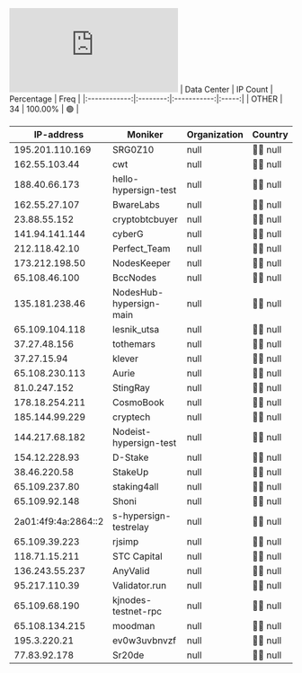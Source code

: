 ![Diagramm](https://github.com/obajay/StateSync-snapshots/blob/main/Projects/Hypersign/1/README.md)
| Data Center | IP Count | Percentage | Freq |
|:------------:|:--------:|:-----------:|:-----:|
| OTHER | 34 | 100.00% | 🟢 |

<!-- START_TABLE -->
| IP-address | Moniker | Organization | Country | City |
|-------------|---------|---------------|---------|------|
| 195.201.110.169 | SRG0Z10 | null | 🏴‍☠️ null | null |
| 162.55.103.44 | cwt | null | 🏴‍☠️ null | null |
| 188.40.66.173 | hello-hypersign-test | null | 🏴‍☠️ null | null |
| 162.55.27.107 | BwareLabs | null | 🏴‍☠️ null | null |
| 23.88.55.152 | cryptobtcbuyer | null | 🏴‍☠️ null | null |
| 141.94.141.144 | cyberG | null | 🏴‍☠️ null | null |
| 212.118.42.10 | Perfect_Team | null | 🏴‍☠️ null | null |
| 173.212.198.50 | NodesKeeper | null | 🏴‍☠️ null | null |
| 65.108.46.100 | BccNodes | null | 🏴‍☠️ null | null |
| 135.181.238.46 | NodesHub-hypersign-main | null | 🏴‍☠️ null | null |
| 65.109.104.118 | lesnik_utsa | null | 🏴‍☠️ null | null |
| 37.27.48.156 | tothemars | null | 🏴‍☠️ null | null |
| 37.27.15.94 | klever | null | 🏴‍☠️ null | null |
| 65.108.230.113 | Aurie | null | 🏴‍☠️ null | null |
| 81.0.247.152 | StingRay | null | 🏴‍☠️ null | null |
| 178.18.254.211 | CosmoBook | null | 🏴‍☠️ null | null |
| 185.144.99.229 | cryptech | null | 🏴‍☠️ null | null |
| 144.217.68.182 | Nodeist-hypersign-test | null | 🏴‍☠️ null | null |
| 154.12.228.93 | D-Stake | null | 🏴‍☠️ null | null |
| 38.46.220.58 | StakeUp | null | 🏴‍☠️ null | null |
| 65.109.237.80 | staking4all | null | 🏴‍☠️ null | null |
| 65.109.92.148 | Shoni | null | 🏴‍☠️ null | null |
| 2a01:4f9:4a:2864::2 | s-hypersign-testrelay | null | 🏴‍☠️ null | null |
| 65.109.39.223 | rjsimp | null | 🏴‍☠️ null | null |
| 118.71.15.211 | STC Capital | null | 🏴‍☠️ null | null |
| 136.243.55.237 | AnyValid | null | 🏴‍☠️ null | null |
| 95.217.110.39 | Validator.run | null | 🏴‍☠️ null | null |
| 65.109.68.190 | kjnodes-testnet-rpc | null | 🏴‍☠️ null | null |
| 65.108.134.215 | moodman | null | 🏴‍☠️ null | null |
| 195.3.220.21 | ev0w3uvbnvzf | null | 🏴‍☠️ null | null |
| 77.83.92.178 | Sr20de | null | 🏴‍☠️ null | null |

<!-- END_TABLE -->